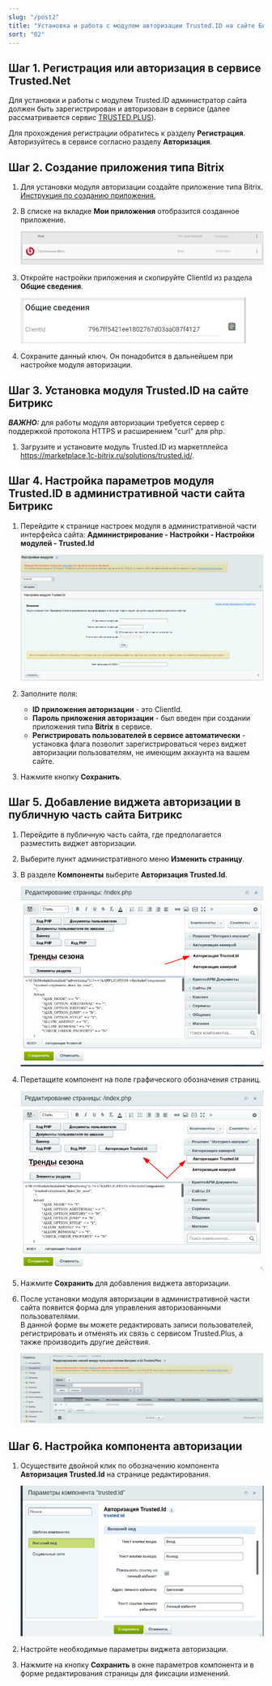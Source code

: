 ```yaml
---
slug: "/post2"
title: "Установка и работа с модулем авторизации Trusted.ID на сайте Битрикс"
sort: "02"
---
```


##  Шаг 1. Регистрация или авторизация в сервисе Trusted.Net 

Для установки и работы с модулем Trusted.ID администратор сайта должен быть зарегистрирован и авторизован в сервисе (далее рассматривается сервис [TRUSTED.PLUS](https://id.trusted.plus)).

Для прохождения регистрации обратитесь к разделу **Регистрация**.
Авторизуйтесь в сервисе согласно разделу **Авторизация**. 
   
##  Шаг 2. Создание приложения типа Bitrix 

1. Для установки модуля авторизации создайте приложение типа Bitrix.
   [Инструкция по созданию приложения.](https://docs.trusted.ru/v1.3/8-instructions/create-app)  

2. В списке на вкладке **Мои приложения** отобразится созданное приложение. 
   
   ![bitrix-app.png](./images/bitrix-app.png "Приложение типа Bitrix в разделе Мои приложения")

3. Откройте настройки приложения и скопируйте ClientId из раздела **Общие сведения**.
   
   ![clientid.png](./images/clientid.png "ClientId приложения в форме настроек")

4. Сохраните данный ключ. Он понадобится в дальнейшем при настройке модуля авторизации.

## Шаг 3. Установка модуля Trusted.ID на сайте Битрикс

***ВАЖНО​:*** для работы модуля авторизации требуется сервер с поддержкой протокола HTTPS и расширением "curl" для php. 

1. Загрузите и установите модуль Trusted.ID из маркетплейса https://marketplace.1c-bitrix.ru/solutions/trusted.id/.

## Шаг 4. Настройка параметров модуля Trusted.ID в административной части сайта Битрикс

1. Перейдите к странице настроек модуля в административной части интерфейса сайта: **​Администрирование - Настройки - Настройки модулей - Trusted.Id​**

    ![trustedid-settings.png](./images/trustedid-settings.png "Настройки модуля Trusted.Id")


2. Заполните поля:
   - **ID приложения авторизации** - это ClientId.
   - **Пароль приложения авторизации** - был введен при создании приложения типа **Bitrix** в сервисе.
   - **Регистрировать пользователей в сервисе автоматически** - установка флага позволит зарегистрироваться через виджет авторизации пользователям, не имеющим аккаунта на вашем сайте.
  
3. Нажмите кнопку **Сохранить**. 

## Шаг 5. Добавление виджета авторизации в публичную часть сайта Битрикс

1. Перейдите в публичную часть сайта, где предполагается разместить виджет авторизации.
   
2. Выберите пункт административного меню **Изменить страницу**.

3. В разделе **Компоненты** выберите **Авторизация Trusted.Id**. 

    ![trustedid-auth.png](./images/trustedid-auth.png "Расположение компонента  Авторизация Trusted.Id")

4. Перетащите компонент на поле графического обозначения страниц. 

    ![moved-trustedid.png](./images/moved-trustedid.png "Расположение компонента Авторизация Trusted.Id после перемещения")

5. Нажмите **Сохранить** для добавления виджета авторизации.

6. После установки модуля авторизации в административной части сайта появится форма для управления авторизованными пользователями.  
В данной форме вы можете редактировать записи пользователей, регистрировать и отменять их связь с сервисом Trusted.Plus, а также производить другие действия. 

    ![edit-users-bitrix.png](./images/edit-users-bitrix.png "Управление пользователями Битрикс и ID.Trusted.Plus")
   
## Шаг 6. Настройка компонента авторизации 

1. Осуществите двойной клик по обозначению компонента **Авторизация Trusted.Id** на странице редактирования.
 
   ![edit-trustedid-auth.png](./images/edit-trustedid-auth.png "Редактирование параметров компонента Trusted.id")

3. Настройте необходимые параметры виджета авторизации.

4. Нажмите на кнопку **Сохранить** в окне параметров компонента и в форме редактирования страницы для фиксации изменений. 








